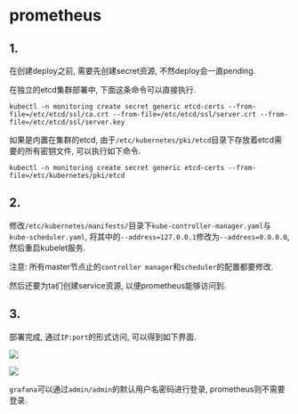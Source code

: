 # prometheus

## 1.

在创建deploy之前, 需要先创建secret资源, 不然deploy会一直pending.

在独立的etcd集群部署中, 下面这条命令可以直接执行.

```
kubectl -n monitoring create secret generic etcd-certs --from-file=/etc/etcd/ssl/ca.crt --from-file=/etc/etcd/ssl/server.crt --from-file=/etc/etcd/ssl/server.key
```

如果是内置在集群的etcd, 由于`/etc/kubernetes/pki/etcd`目录下存放着etcd需要的所有密钥文件, 可以执行如下命令.

```
kubectl -n monitoring create secret generic etcd-certs --from-file=/etc/kubernetes/pki/etcd
```

## 2. 

修改`/etc/kubernetes/manifests/`目录下`kube-controller-manager.yaml`与`kube-scheduler.yaml`, 将其中的`--address=127.0.0.1`修改为`--address=0.0.0.0`, 然后重启kubelet服务.

注意: 所有master节点止的`controller manager`和`scheduler`的配置都要修改.

然后还要为ta们创建service资源, 以便prometheus能够访问到.

## 3. 

部署完成, 通过`IP:port`的形式访问, 可以得到如下界面.

![](https://gitee.com/generals-space/gitimg/raw/master/11e1f2b165128cd49df84523020c0e0d.png)

![](https://gitee.com/generals-space/gitimg/raw/master/0c0c5dfe54d152de0250abe6c290228b.png)

`grafana`可以通过`admin/admin`的默认用户名密码进行登录, prometheus则不需要登录.
